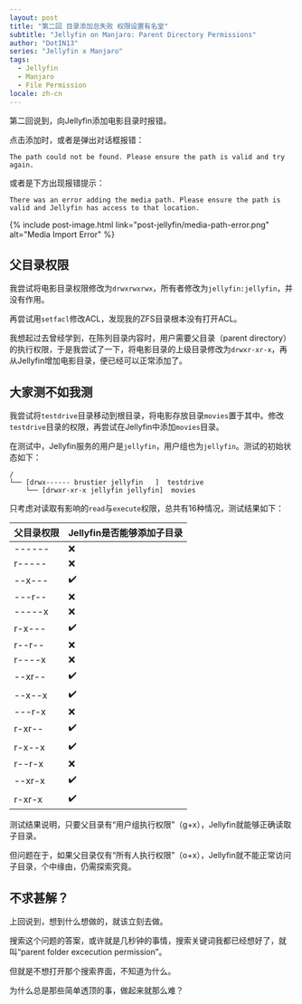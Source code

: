 ```yaml
---
layout: post
title: "第二回 目录添加总失败 权限设置有名堂"
subtitle: "Jellyfin on Manjaro: Parent Directory Permissions"
author: "DotIN13"
series: "Jellyfin x Manjaro"
tags:
  - Jellyfin
  - Manjaro
  - File Permission
locale: zh-cn
---
```


第二回说到，向Jellyfin添加电影目录时报错。

点击添加时，或者是弹出对话框报错：

```plaintext
The path could not be found. Please ensure the path is valid and try again.
```

或者是下方出现报错提示：

```plaintext
There was an error adding the media path. Please ensure the path is valid and Jellyfin has access to that location.
```

{% include post-image.html link="post-jellyfin/media-path-error.png" alt="Media Import Error" %}

## 父目录权限

我尝试将电影目录权限修改为`drwxrwxrwx`，所有者修改为`jellyfin:jellyfin`，并没有作用。

再尝试用`setfacl`修改ACL，发现我的ZFS目录根本没有打开ACL。

我想起过去曾经学到，在陈列目录内容时，用户需要父目录（parent directory）的执行权限，于是我尝试了一下，将电影目录的上级目录修改为`drwxr-xr-x`，再从Jellyfin增加电影目录，便已经可以正常添加了。

## 大家测不如我测

我尝试将`testdrive`目录移动到根目录，将电影存放目录`movies`置于其中。修改`testdrive`目录的权限，再尝试在Jellyfin中添加`movies`目录。

在测试中，Jellyfin服务的用户是`jellyfin`，用户组也为`jellyfin`。测试的初始状态如下：

```shell
/
└── [drwx------ brustier jellyfin   ]  testdrive
    └── [drwxr-xr-x jellyfin jellyfin]  movies
```

只考虑对读取有影响的`read`与`execute`权限，总共有16种情况，测试结果如下：

| 父目录权限   | Jellyfin是否能够添加子目录 |
| ------- | ----------------- |
| \-\-\-\-\-\- | ❌                 |
| r\-\-\-\-\-  | ❌                 |
| \-\-x\-\-\- | ✔️                |
| \-\-\-r\-\- | ❌                 |
| \-\-\-\-\-x | ❌                 |
| r\-x\-\-\-  | ✔️                |
| r\-\-r\-\-  | ❌                 |
| r\-\-\-\-x  | ❌                 |
| \-\-xr\-\- | ✔️                |
| \-\-x\-\-x | ✔️                |
| \-\-\-r\-x | ❌                 |
| r\-xr\-\-  | ✔️                |
| r\-x\-\-x  | ✔️                |
| r\-\-r\-x  | ❌                 |
| \-\-xr\-x | ✔️                |
| r\-xr\-x  | ✔️                |

测试结果说明，只要父目录有“用户组执行权限”（g+x），Jellyfin就能够正确读取子目录。

但问题在于，如果父目录仅有“所有人执行权限”（o+x），Jellyfin就不能正常访问子目录，个中缘由，仍需探索究竟。

## 不求甚解？

上回说到，想到什么想做的，就该立刻去做。

搜索这个问题的答案，或许就是几秒钟的事情，搜索关键词我都已经想好了，就叫“parent folder excecution permission”。

但就是不想打开那个搜索界面，不知道为什么。

为什么总是那些简单透顶的事，做起来就那么难？
